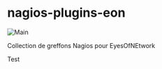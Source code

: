 # nagios-plugins-eon
![Main](https://github.com/ChamMach/nagios-plugins-eon/workflows/Deploy%20to%20EON/badge.svg?branch=ci_cd)

Collection de greffons Nagios pour EyesOfNEtwork

Test
